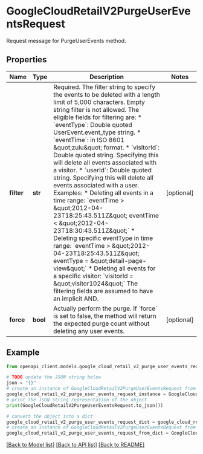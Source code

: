 # GoogleCloudRetailV2PurgeUserEventsRequest

Request message for PurgeUserEvents method.

## Properties

Name | Type | Description | Notes
------------ | ------------- | ------------- | -------------
**filter** | **str** | Required. The filter string to specify the events to be deleted with a length limit of 5,000 characters. Empty string filter is not allowed. The eligible fields for filtering are: * &#x60;eventType&#x60;: Double quoted UserEvent.event_type string. * &#x60;eventTime&#x60;: in ISO 8601 \&quot;zulu\&quot; format. * &#x60;visitorId&#x60;: Double quoted string. Specifying this will delete all events associated with a visitor. * &#x60;userId&#x60;: Double quoted string. Specifying this will delete all events associated with a user. Examples: * Deleting all events in a time range: &#x60;eventTime &gt; \&quot;2012-04-23T18:25:43.511Z\&quot; eventTime &lt; \&quot;2012-04-23T18:30:43.511Z\&quot;&#x60; * Deleting specific eventType in time range: &#x60;eventTime &gt; \&quot;2012-04-23T18:25:43.511Z\&quot; eventType &#x3D; \&quot;detail-page-view\&quot;&#x60; * Deleting all events for a specific visitor: &#x60;visitorId &#x3D; \&quot;visitor1024\&quot;&#x60; The filtering fields are assumed to have an implicit AND. | [optional] 
**force** | **bool** | Actually perform the purge. If &#x60;force&#x60; is set to false, the method will return the expected purge count without deleting any user events. | [optional] 

## Example

```python
from openapi_client.models.google_cloud_retail_v2_purge_user_events_request import GoogleCloudRetailV2PurgeUserEventsRequest

# TODO update the JSON string below
json = "{}"
# create an instance of GoogleCloudRetailV2PurgeUserEventsRequest from a JSON string
google_cloud_retail_v2_purge_user_events_request_instance = GoogleCloudRetailV2PurgeUserEventsRequest.from_json(json)
# print the JSON string representation of the object
print(GoogleCloudRetailV2PurgeUserEventsRequest.to_json())

# convert the object into a dict
google_cloud_retail_v2_purge_user_events_request_dict = google_cloud_retail_v2_purge_user_events_request_instance.to_dict()
# create an instance of GoogleCloudRetailV2PurgeUserEventsRequest from a dict
google_cloud_retail_v2_purge_user_events_request_from_dict = GoogleCloudRetailV2PurgeUserEventsRequest.from_dict(google_cloud_retail_v2_purge_user_events_request_dict)
```
[[Back to Model list]](../README.md#documentation-for-models) [[Back to API list]](../README.md#documentation-for-api-endpoints) [[Back to README]](../README.md)


